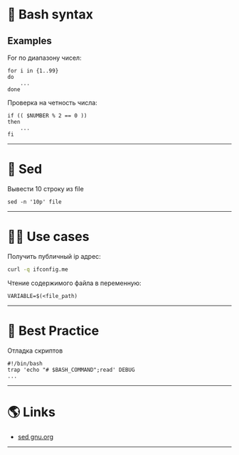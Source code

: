 # 🐚 Bash syntax

## Examples

For по диапазону чисел:

```shell title=for
for i in {1..99}
do
    ...
done
```

Проверка на четность числа:

```shell title=if
if (( $NUMBER % 2 == 0 ))
then
    ...
fi
```

---

# 📄 Sed

Вывести 10 строку из file

```shell
sed -n '10p' file
```

---

# 🤹‍♀️ Use cases

Получить публичный ip адрес:

```bash
curl -q ifconfig.me
```

Чтение содержимого файла в переменную:

```shell
VARIABLE=$(<file_path)
```

---

# 🥇 Best Practice

Отладка скриптов

```shell
#!/bin/bash
trap 'echo "# $BASH_COMMAND";read' DEBUG
...
```

---

# 🌎 Links

- [sed gnu.org](https://www.gnu.org/software/sed/manual/sed.html)

---
